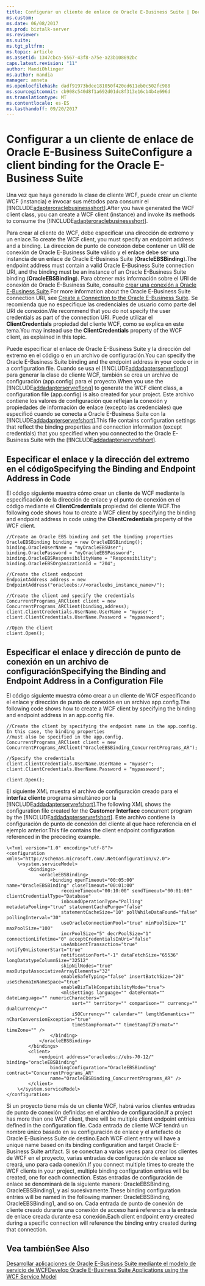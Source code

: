 ```yaml
---
title: Configurar un cliente de enlace de Oracle E-Business Suite | Documentos de Microsoft
ms.custom: 
ms.date: 06/08/2017
ms.prod: biztalk-server
ms.reviewer: 
ms.suite: 
ms.tgt_pltfrm: 
ms.topic: article
ms.assetid: 1347cbca-5567-43f8-a75e-a23b108692bc
caps.latest.revision: "11"
author: MandiOhlinger
ms.author: mandia
manager: anneta
ms.openlocfilehash: dadf91973bdee181050f420ed611eb0c502fc988
ms.sourcegitcommit: cb908c540d8f1a692d01dc8f313e16cb4b4e696d
ms.translationtype: MT
ms.contentlocale: es-ES
ms.lasthandoff: 09/20/2017
---
```

# <a name="configure-a-client-binding-for-the-oracle-e-business-suite"></a><span data-ttu-id="e875b-102">Configurar a un cliente de enlace de Oracle E-Business Suite</span><span class="sxs-lookup"><span data-stu-id="e875b-102">Configure a client binding for the Oracle E-Business Suite</span></span>
<span data-ttu-id="e875b-103">Una vez que haya generado la clase de cliente WCF, puede crear un cliente WCF (instancia) e invocar sus métodos para consumir el [!INCLUDE[adapteroraclebusinessshort](../../includes/adapteroraclebusinessshort-md.md)].</span><span class="sxs-lookup"><span data-stu-id="e875b-103">After you have generated the WCF client class, you can create a WCF client (instance) and invoke its methods to consume the [!INCLUDE[adapteroraclebusinessshort](../../includes/adapteroraclebusinessshort-md.md)].</span></span>  
  
 <span data-ttu-id="e875b-104">Para crear al cliente de WCF, debe especificar una dirección de extremo y un enlace.</span><span class="sxs-lookup"><span data-stu-id="e875b-104">To create the WCF client, you must specify an endpoint address and a binding.</span></span> <span data-ttu-id="e875b-105">La dirección de punto de conexión debe contener un URI de conexión de Oracle E-Business Suite válido y el enlace debe ser una instancia de un enlace de Oracle E-Business Suite (**OracleEBSBinding**).</span><span class="sxs-lookup"><span data-stu-id="e875b-105">The endpoint address must contain a valid Oracle E-Business Suite connection URI, and the binding must be an instance of an Oracle E-Business Suite binding (**OracleEBSBinding**).</span></span> <span data-ttu-id="e875b-106">Para obtener más información sobre el URI de conexión de Oracle E-Business Suite, consulte [crear una conexión a Oracle E-Business Suite](../../adapters-and-accelerators/adapter-oracle-ebs/create-a-connection-to-oracle-e-business-suite.md).</span><span class="sxs-lookup"><span data-stu-id="e875b-106">For more information about the Oracle E-Business Suite connection URI, see [Create a Connection to the Oracle E-Business Suite](../../adapters-and-accelerators/adapter-oracle-ebs/create-a-connection-to-oracle-e-business-suite.md).</span></span> <span data-ttu-id="e875b-107">Se recomienda que no especifique las credenciales de usuario como parte del URI de conexión.</span><span class="sxs-lookup"><span data-stu-id="e875b-107">We recommend that you do not specify the user credentials as part of the connection URI.</span></span> <span data-ttu-id="e875b-108">Puede utilizar el **ClientCredentials** propiedad del cliente WCF, como se explica en este tema.</span><span class="sxs-lookup"><span data-stu-id="e875b-108">You may instead use the **ClientCredentials** property of the WCF client, as explained in this topic.</span></span>  
  
 <span data-ttu-id="e875b-109">Puede especificar el enlace de Oracle E-Business Suite y la dirección del extremo en el código o en un archivo de configuración.</span><span class="sxs-lookup"><span data-stu-id="e875b-109">You can specify the Oracle E-Business Suite binding and the endpoint address in your code or in a configuration file.</span></span> <span data-ttu-id="e875b-110">Cuando se usa el [!INCLUDE[addadapterservreflong](../../includes/addadapterservreflong-md.md)] para generar la clase de cliente WCF, también se crea un archivo de configuración (app.config) para el proyecto.</span><span class="sxs-lookup"><span data-stu-id="e875b-110">When you use the [!INCLUDE[addadapterservreflong](../../includes/addadapterservreflong-md.md)] to generate the WCF client class, a configuration file (app.config) is also created for your project.</span></span> <span data-ttu-id="e875b-111">Este archivo contiene los valores de configuración que reflejan la conexión y propiedades de información de enlace (excepto las credenciales) que especificó cuando se conecta a Oracle E-Business Suite con la [!INCLUDE[addadapterservrefshort](../../includes/addadapterservrefshort-md.md)].</span><span class="sxs-lookup"><span data-stu-id="e875b-111">This file contains configuration settings that reflect the binding properties and connection information (except credentials) that you specified when you connected to the Oracle E-Business Suite with the [!INCLUDE[addadapterservrefshort](../../includes/addadapterservrefshort-md.md)].</span></span>  
  
## <a name="specifying-the-binding-and-endpoint-address-in-code"></a><span data-ttu-id="e875b-112">Especificar el enlace y la dirección del extremo en el código</span><span class="sxs-lookup"><span data-stu-id="e875b-112">Specifying the Binding and Endpoint Address in Code</span></span>  
 <span data-ttu-id="e875b-113">El código siguiente muestra cómo crear un cliente de WCF mediante la especificación de la dirección de enlace y el punto de conexión en el código mediante el **ClientCredentials** propiedad del cliente WCF.</span><span class="sxs-lookup"><span data-stu-id="e875b-113">The following code shows how to create a WCF client by specifying the binding and endpoint address in code using the **ClientCredentials** property of the WCF client.</span></span>  
  
```  
//Create an Oracle EBS binding and set the binding properties  
OracleEBSBinding binding = new OracleEBSBinding();  
binding.OracleUserName = "myOracleEBSUser";  
binding.OraclePassword = "myOracleEBSPassword";  
binding.OracleEBSResponsibilityName = "Responsibility";  
binding.OracleEBSOrganizationId = "204";  
  
//Create the client endpoint   
EndpointAddress address = new EndpointAddress("oracleebs://<oracleebs_instance_name>/");  
  
//Create the client and specify the credentials  
ConcurrentPrograms_ARClient client = new ConcurrentPrograms_ARClient(binding,address);  
client.ClientCredentials.UserName.UserName = "myuser";  
client.ClientCredentials.UserName.Password = "mypassword";  
  
//Open the client  
client.Open();  
```  
  
## <a name="specifying-the-binding-and-endpoint-address-in-a-configuration-file"></a><span data-ttu-id="e875b-114">Especificar el enlace y dirección de punto de conexión en un archivo de configuración</span><span class="sxs-lookup"><span data-stu-id="e875b-114">Specifying the Binding and Endpoint Address in a Configuration File</span></span>  
 <span data-ttu-id="e875b-115">El código siguiente muestra cómo crear a un cliente de WCF especificando el enlace y dirección de punto de conexión en un archivo app.config.</span><span class="sxs-lookup"><span data-stu-id="e875b-115">The following code shows how to create a WCF client by specifying the binding and endpoint address in an app.config file.</span></span>  
  
```  
//Create the client by specifying the endpoint name in the app.config. In this case, the binding properties  
//must also be specified in the app.config.  
ConcurrentPrograms_ARClient client = new ConcurrentPrograms_ARClient("OracleEBSBinding_ConcurrentPrograms_AR");  
  
//Specify the credentials   
client.ClientCredentials.UserName.UserName = "myuser";  
client.ClientCredentials.UserName.Password = "mypassword";  
  
client.Open();  
```  
  
 <span data-ttu-id="e875b-116">El siguiente XML muestra el archivo de configuración creado para el **interfaz cliente** programa simultáneo por la [!INCLUDE[addadapterservrefshort](../../includes/addadapterservrefshort-md.md)].</span><span class="sxs-lookup"><span data-stu-id="e875b-116">The following XML shows the configuration file created for the **Customer Interface** concurrent program by the [!INCLUDE[addadapterservrefshort](../../includes/addadapterservrefshort-md.md)].</span></span> <span data-ttu-id="e875b-117">Este archivo contiene la configuración de punto de conexión del cliente al que hace referencia en el ejemplo anterior.</span><span class="sxs-lookup"><span data-stu-id="e875b-117">This file contains the client endpoint configuration referenced in the preceding example.</span></span>  
  
```  
\<?xml version="1.0" encoding="utf-8"?>  
<configuration xmlns="http://schemas.microsoft.com/.NetConfiguration/v2.0">  
    \<system.serviceModel>  
        <bindings>  
            <oracleEBSBinding>  
                <binding openTimeout="00:05:00" name="OracleEBSBinding" closeTimeout="00:01:00"  
                    receiveTimeout="00:10:00" sendTimeout="00:01:00" clientCredentialType="Database"  
                    inboundOperationType="Polling" metadataPooling="true" statementCachePurge="false"  
                    statementCacheSize="10" pollWhileDataFound="false" pollingInterval="30"  
                    useOracleConnectionPool="true" minPoolSize="1" maxPoolSize="100"  
                    incrPoolSize="5" decrPoolSize="1" connectionLifetime="0" acceptCredentialsInUri="false"  
                    useAmbientTransaction="true" notifyOnListenerStart="true"  
                    notificationPort="-1" dataFetchSize="65536" longDatatypeColumnSize="32512"  
                    skipNilNodes="true" maxOutputAssociativeArrayElements="32"  
                    enableSafeTyping="false" insertBatchSize="20" useSchemaInNameSpace="true"  
                    enableBizTalkCompatibilityMode="true">  
                    <mlsSettings language="" dateFormat="" dateLanguage="" numericCharacters=""  
                        sort="" territory="" comparison="" currency="" dualCurrency=""  
                        iSOCurrency="" calendar="" lengthSemantics="" nCharConversionException="true"  
                        timeStampFormat="" timeStampTZFormat="" timeZone="" />  
                </binding>  
            </oracleEBSBinding>  
        </bindings>  
        <client>  
            <endpoint address="oracleebs://ebs-70-12/" binding="oracleEBSBinding"  
                bindingConfiguration="OracleEBSBinding" contract="ConcurrentPrograms_AR"  
                name="OracleEBSBinding_ConcurrentPrograms_AR" />  
        </client>  
    \</system.serviceModel>  
</configuration>  
```  
  
 <span data-ttu-id="e875b-118">Si un proyecto tiene más de un cliente WCF, habrá varios clientes entradas de punto de conexión definidas en el archivo de configuración.</span><span class="sxs-lookup"><span data-stu-id="e875b-118">If a project has more than one WCF client, there will be multiple client endpoint entries defined in the configuration file.</span></span> <span data-ttu-id="e875b-119">Cada entrada de cliente WCF tendrá un nombre único basado en su configuración de enlace y el artefacto de Oracle E-Business Suite de destino.</span><span class="sxs-lookup"><span data-stu-id="e875b-119">Each WCF client entry will have a unique name based on its binding configuration and target Oracle E-Business Suite artifact.</span></span> <span data-ttu-id="e875b-120">Si se conectan a varias veces para crear los clientes de WCF en el proyecto, varias entradas de configuración de enlace se creará, uno para cada conexión.</span><span class="sxs-lookup"><span data-stu-id="e875b-120">If you connect multiple times to create the WCF clients in your project, multiple binding configuration entries will be created, one for each connection.</span></span> <span data-ttu-id="e875b-121">Estas entradas de configuración de enlace se denominará de la siguiente manera: OracleEBSBinding, OracleEBSBinding1, y así sucesivamente.</span><span class="sxs-lookup"><span data-stu-id="e875b-121">These binding configuration entries will be named in the following manner: OracleEBSBinding, OracleEBSBinding1, and so on.</span></span> <span data-ttu-id="e875b-122">Cada entrada de punto de conexión de cliente creado durante una conexión de acceso hará referencia a la entrada de enlace creada durante esa conexión.</span><span class="sxs-lookup"><span data-stu-id="e875b-122">Each client endpoint entry created during a specific connection will reference the binding entry created during that connection.</span></span>  
  
## <a name="see-also"></a><span data-ttu-id="e875b-123">Vea también</span><span class="sxs-lookup"><span data-stu-id="e875b-123">See Also</span></span>  
 [<span data-ttu-id="e875b-124">Desarrollar aplicaciones de Oracle E-Business Suite mediante el modelo de servicio de WCF</span><span class="sxs-lookup"><span data-stu-id="e875b-124">Develop Oracle E-Business Suite Applications using the WCF Service Model</span></span>](../../adapters-and-accelerators/adapter-oracle-ebs/develop-oracle-e-business-suite-applications-using-the-wcf-service-model.md)